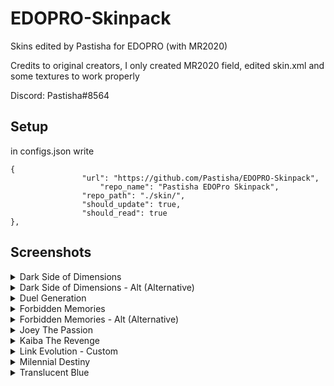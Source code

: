 # EDOPRO-Skinpack
Skins edited by Pastisha for EDOPRO (with MR2020)


Credits to original creators, I only created MR2020 field, edited skin.xml and some textures to work properly

Discord: Pastisha#8564


## Setup

in configs.json write

```
{
     			"url": "https://github.com/Pastisha/EDOPRO-Skinpack",
      		        "repo_name": "Pastisha EDOPro Skinpack",
     			"repo_path": "./skin/",
     			"should_update": true,
     			"should_read": true
},
```

## Screenshots

<details><summary>Dark Side of Dimensions</summary>
<p>
 
![Screenshot 1](https://github.com/Pastisha/EDOPRO-Skinpack/blob/master/EDOPro%202020-07-08%2017-10-00.png)
![Screenshot 2](https://github.com/Pastisha/EDOPRO-Skinpack/blob/master/EDOPro%202020-07-08%2017-13-26.png)
</p>
</details>

<details><summary>Dark Side of Dimensions - Alt (Alternative)</summary>
<p>
 
![Screenshot 3](https://github.com/Pastisha/EDOPRO-Skinpack/blob/master/EDOPro%202020-07-08%2017-10-28.png)
![Screenshot 4](https://github.com/Pastisha/EDOPRO-Skinpack/blob/master/EDOPro%202020-07-08%2017-13-42.png)
</p>
</details>

<details><summary>Duel Generation</summary>
<p>
 
![Screenshot 5](https://github.com/Pastisha/EDOPRO-Skinpack/blob/master/EDOPro%202020-07-08%2017-11-13.png)
![Screenshot 6](https://github.com/Pastisha/EDOPRO-Skinpack/blob/master/EDOPro%202020-07-08%2017-13-59.png)
</p>
</details>

<details><summary>Forbidden Memories</summary>
<p>
 
![Screenshot 7](https://github.com/Pastisha/EDOPRO-Skinpack/blob/master/EDOPro%202020-07-10%2020-55-52.png)
![Screenshot 8](https://github.com/Pastisha/EDOPRO-Skinpack/blob/master/EDOPro%202020-07-10%2020-56-04.png)
</p>
</details>

<details><summary>Forbidden Memories - Alt (Alternative)</summary>
<p>
 
![Screenshot 9](https://github.com/Pastisha/EDOPRO-Skinpack/blob/master/EDOPro%202020-07-10%2020-56-31.png)
![Screenshot 10](https://github.com/Pastisha/EDOPRO-Skinpack/blob/master/EDOPro%202020-07-10%2020-56-36.png)
</p>
</details>

<details><summary>Joey The Passion</summary>
<p>
 
![Screenshot 11](https://github.com/Pastisha/EDOPRO-Skinpack/blob/master/EDOPro%202020-07-08%2017-12-05.png)
![Screenshot 12](https://github.com/Pastisha/EDOPRO-Skinpack/blob/master/EDOPro%202020-07-08%2017-14-47.png)
</p>
</details>

<details><summary>Kaiba The Revenge</summary>
<p>
 
![Screenshot 13](https://github.com/Pastisha/EDOPRO-Skinpack/blob/master/EDOPro%202020-07-08%2017-12-24.png)
![Screenshot 14](https://github.com/Pastisha/EDOPRO-Skinpack/blob/master/EDOPro%202020-07-08%2017-15-02.png)
</p>
</details>

<details><summary>Link Evolution - Custom</summary>
<p>
 
![Screenshot 15](https://github.com/Pastisha/EDOPRO-Skinpack/blob/master/EDOPro%202020-07-25%2013-47-49.png)
![Screenshot 16](https://github.com/Pastisha/EDOPRO-Skinpack/blob/master/EDOPro%202020-07-25%2013-47-56.png)
</p>
</details>

<details><summary>Milennial Destiny</summary>
<p>
 
![Screenshot 17](https://github.com/Pastisha/EDOPRO-Skinpack/blob/master/EDOPro%202020-07-08%2017-12-44.png)
![Screenshot 18](https://github.com/Pastisha/EDOPRO-Skinpack/blob/master/EDOPro%202020-07-08%2017-15-17.png)
</p>
</details>

<details><summary>Translucent Blue</summary>
<p>
 
![Screenshot 19](https://github.com/Pastisha/EDOPRO-Skinpack/blob/master/EDOPro%202020-07-30%2017-32-52.png)
![Screenshot 20](https://github.com/Pastisha/EDOPRO-Skinpack/blob/master/EDOPro%202020-07-30%2017-33-38.png)
</p>

<details><summary>Translucent Blue - Alt (Alternative)</summary>
<p>
   
![Screenshot 21](https://github.com/Pastisha/EDOPRO-Skinpack/blob/master/EDOPro%202020-07-30%2017-33-04.png)
![Screenshot 22](https://github.com/Pastisha/EDOPRO-Skinpack/blob/master/EDOPro%202020-07-30%2017-33-23.png)
</p>

</details>

